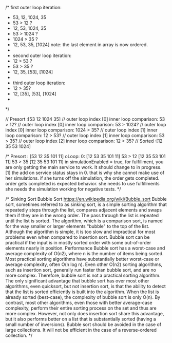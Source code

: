 /*	first outer loop iteration:
 *	53, 12, 1024, 35
 *	53 > 12 			?
 *	12, 53, 1024, 35
 *	53 > 1024			?
 *	1024 > 35			?
 *	12, 53, 35, [1024]		note: the last element in array is now ordered.
 *
 *	second outer loop iteration:
 *	12 > 53				?
 *	53 > 35				?
 *	12, 35, [53], [1024]
 *
 *	third outer loop iteration:
 *	12 > 35?
 *	12, [35], [53], [1024]
 *
 */

// Presort :[53 12 1024 35]
// outer loop index [0] inner loop comparison: 53 > 12?
// outer loop index [0] inner loop comparison: 53 > 1024?
// outer loop index [0] inner loop comparison: 1024 > 35?
// outer loop index [1] inner loop comparison: 12 > 53?
// outer loop index [1] inner loop comparison: 53 > 35?
// outer loop index [2] inner loop comparison: 12 > 35?
// Sorted  :[12 35 53 1024]




/*
	Presort :		[53 12 35 101 11]
					oLoop: 0:
					[12 53 35 101 11]	53 > 12
					[12 35 53 101 11]	53 > 35
					[12 35 53 101 11]
					in simulationEnabled = true, for fulfillment, you are only getting the main service to work. It should change to in progress. [1]
					the add on service status stays in 0.
					that is why she cannot make use of her simulations.
					if she turns off the simulation, the order gets completed.  order gets completed is expected behavior.
					she needs to use fulfillments she needs the simulation working for negative tests.
*/

/*
Sinking Sort
Bubble	Sort
https://en.wikipedia.org/wiki/Bubble_sort
Bubble sort, sometimes referred to as sinking sort,
is a simple sorting algorithm that repeatedly steps through the list,
compares adjacent elements and swaps them if they are in the wrong order.
The pass through the list is repeated until the list is sorted.
The algorithm, which is a comparison sort, is named for the way smaller or larger elements "bubble" to the top of the list.
Although the algorithm is simple, it is too slow and impractical for most problems even when compared to insertion sort.
Bubble sort can be practical if the input is in mostly sorted order with some out-of-order elements nearly in position.
Performance
Bubble sort has a worst-case and average complexity of О(n2), where n is the number of items being sorted.
Most practical sorting algorithms have substantially better worst-case or average complexity, often O(n log n).
Even other О(n2) sorting algorithms, such as insertion sort, generally run faster than bubble sort, and are no more complex.
Therefore, bubble sort is not a practical sorting algorithm.
The only significant advantage that bubble sort has over most other algorithms, even quicksort,
but not insertion sort, is that the ability to detect that the list is sorted efficiently is built into the algorithm.
When the list is already sorted (best-case), the complexity of bubble sort is only O(n).
By contrast, most other algorithms, even those with better average-case complexity,
perform their entire sorting process on the set and thus are more complex.
However, not only does insertion sort share this advantage,
but it also performs better on a list that is substantially sorted (having a small number of inversions).
Bubble sort should be avoided in the case of large collections. It will not be efficient in the case of a reverse-ordered collection.
*/
